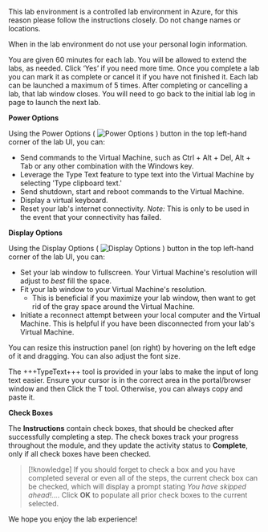 This lab environment is a controlled lab environment in Azure, for this reason please follow the instructions closely. Do not change names or locations. 

When in the lab environment do not use your personal login information.

You are given 60 minutes for each lab. You will be allowed to extend the labs, as needed. Click ‘Yes’ if you need more time. Once you complete a lab you can mark it as complete or cancel it if you have not finished it. Each lab can be launched a maximum of 5 times. After completing or cancelling a lab, that lab window closes. You will need to go back to the initial lab log in page to launch the next lab.

**Power Options**

Using the Power Options ( ![Power Options](https://github.com/LODSContent/All-MOC/blob/master/MOC/GTL/images/PowerOptions.png?raw=true) ) button in the top left-hand corner of the lab UI, you can:
 - Send commands to the Virtual Machine, such as Ctrl + Alt + Del, Alt + Tab or any other combination with the Windows key.
 - Leverage the Type Text feature to type text into the Virtual Machine by selecting 'Type clipboard text.'
 - Send shutdown, start and reboot commands to the Virtual Machine.
 - Display a virtual keyboard.
 - Reset your lab's internet connectivity.
    *Note:* This is only to be used in the event that your connectivity has failed.
  
**Display Options**

Using the Display Options ( ![Display Options](https://github.com/LODSContent/All-MOC/blob/master/MOC/GTL/images/DisplayOptions.png?raw=true) ) button in the top left-hand corner of the lab UI, you can:
 - Set your lab window to fullscreen. Your Virtual Machine's resolution will adjust to *best* fill the space.
 - Fit your lab window to your Virtual Machine's resolution.
   - This is beneficial if you maximize your lab window, then want to get rid of the gray space around the Virtual Machine.
 - Initiate a reconnect attempt between your local computer and the Virtual Machine. This is helpful if you have been disconnected from your lab's Virtual Machine.

You can resize this instruction panel (on right) by hovering on the left edge of it and dragging. You can also adjust the font size.

The +++TypeText+++ tool is provided in your labs to make the input of long text easier. Ensure your cursor is in the correct area in the portal/browser window and then Click the T tool. Otherwise, you can always copy and paste it.

**Check Boxes**

The **Instructions** contain check boxes, that should be checked after successfully completing a step. The check boxes track your progress throughout the module, and they update the activity status to **Complete**, only if all check boxes have been checked. 

>[!knowledge] If you should forget to check a box and you have completed several or even all of the steps, the current check box can be checked, which will display a prompt stating *You have skipped ahead!...*. Click **OK** to populate all prior check boxes to the current selected. 

We hope you enjoy the lab experience!
